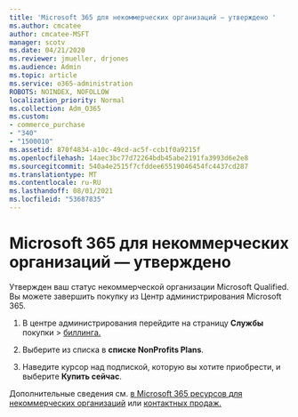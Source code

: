 ```yaml
---
title: 'Microsoft 365 для некоммерческих организаций — утверждено '
ms.author: cmcatee
author: cmcatee-MSFT
manager: scotv
ms.date: 04/21/2020
ms.reviewer: jmueller, drjones
ms.audience: Admin
ms.topic: article
ms.service: o365-administration
ROBOTS: NOINDEX, NOFOLLOW
localization_priority: Normal
ms.collection: Adm_O365
ms.custom:
- commerce_purchase
- "340"
- "1500010"
ms.assetid: 870f4834-a10c-49cd-ac5f-ccb1f0a9215f
ms.openlocfilehash: 14aec3bc77d72264bdb45abe2191fa3993d6e2e8
ms.sourcegitcommit: 540a4e2515f7cfddee65519046454fc4437cd287
ms.translationtype: MT
ms.contentlocale: ru-RU
ms.lasthandoff: 08/01/2021
ms.locfileid: "53687835"
---
```

# <a name="microsoft-365-for-nonprofits---approved"></a>Microsoft 365 для некоммерческих организаций — утверждено

Утвержден ваш статус некоммерческой организации Microsoft Qualified. Вы можете завершить покупку из Центр администрирования Microsoft 365.

1. В центре администрирования перейдите на страницу **Службы** покупки \> [биллинга.](https://go.microsoft.com/fwlink/p/?linkid=868433)

2. Выберите из списка в **списке NonProfits Plans**.

3. Наведите курсор над подпиской, которую вы хотите приобрести, и выберите **Купить сейчас**.

Дополнительные сведения см. [в Microsoft 365 ресурсов для некоммерческих организаций](https://www.microsoft.com/nonprofits/microsoft-365) или [контактных продаж.](https://www.microsoft.com/nonprofits/contact-us)
